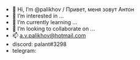 - 👋 Hi, I’m @palikhov / Привет, меня зовут Антон
- 👀 I’m interested in ...
- 🌱 I’m currently learning ...
- 💞️ I’m looking to collaborate on ...
- 📫 a.v.palikhov@hotmail.com
- discord: palant#3298
- telegram: 

<!---
palikhov/palikhov is a ✨ special ✨ repository because its `README.md` (this file) appears on your GitHub profile.
You can click the Preview link to take a look at your changes.
--->
